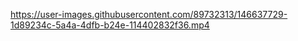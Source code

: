 https://user-images.githubusercontent.com/89732313/146637729-1d89234c-5a4a-4dfb-b24e-114402832f36.mp4
